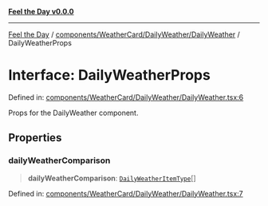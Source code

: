[**Feel the Day v0.0.0**](../../../../../README.md)

***

[Feel the Day](../../../../../README.md) / [components/WeatherCard/DailyWeather/DailyWeather](../README.md) / DailyWeatherProps

# Interface: DailyWeatherProps

Defined in: [components/WeatherCard/DailyWeather/DailyWeather.tsx:6](https://github.com/HyeinKang/feel-the-day/blob/8289c79f2741a9407fd7ce6a81056ae02e4eeed7/src/components/WeatherCard/DailyWeather/DailyWeather.tsx#L6)

Props for the DailyWeather component.

## Properties

### dailyWeatherComparison

> **dailyWeatherComparison**: [`DailyWeatherItemType`](../../types/dailyWeather/interfaces/DailyWeatherItemType.md)[]

Defined in: [components/WeatherCard/DailyWeather/DailyWeather.tsx:7](https://github.com/HyeinKang/feel-the-day/blob/8289c79f2741a9407fd7ce6a81056ae02e4eeed7/src/components/WeatherCard/DailyWeather/DailyWeather.tsx#L7)
